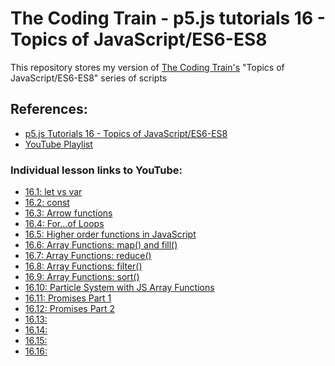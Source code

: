 # The Coding Train - p5.js tutorials 16 - Topics of JavaScript/ES6-ES8

This repository stores my version of [The Coding Train's](https://thecodingtrain.com/) "Topics of JavaScript/ES6-ES8" series of scripts

## References:

-    [p5.js Tutorials 16 - Topics of JavaScript/ES6-ES8](https://thecodingtrain.com/Tutorials/16-javascript-es6/)
-    [YouTube Playlist](https://www.youtube.com/playlist?list=PLRqwX-V7Uu6YgpA3Oht-7B4NBQwFVe3pr)

### Individual lesson links to YouTube:

-    [16.1: let vs var](https://youtu.be/q8SHaDQdul0)
-    [16.2: const](https://youtu.be/2iLVFyYwyRA)
-    [16.3: Arrow functions](https://youtu.be/mrYMzpbFz18)
-    [16.4: For...of Loops](https://youtu.be/Y8sMnRQYr3c)
-    [16.5: Higher order functions in JavaScript](https://youtu.be/H4awPsyugS0)
-    [16.6: Array Functions: map() and fill()](https://youtu.be/EnYlhbpzhU4)
-    [16.7: Array Functions: reduce()](https://youtu.be/-LFjnY1PEDA)
-    [16.8: Array Functions: filter()](https://youtu.be/qmnH5MT_luk)
-    [16.9: Array Functions: sort()](https://youtu.be/MWD-iKzR2c8)
-    [16.10: Particle System with JS Array Functions](https://youtu.be/m9bRVQ_-DXY)
-    [16.11: Promises Part 1](https://youtu.be/QO4NXhWo_NM)
-    [16.12: Promises Part 2](https://youtu.be/AwyoVjVXnLk)
-    [16.13: ]()
-    [16.14: ]()
-    [16.15: ]()
-    [16.16: ]()
